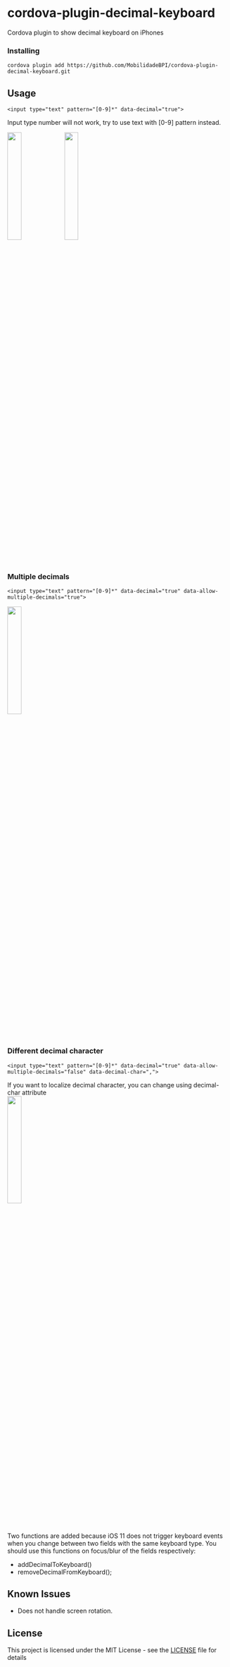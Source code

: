 # cordova-plugin-decimal-keyboard

Cordova plugin to show decimal keyboard on iPhones

### Installing

```
cordova plugin add https://github.com/MobilidadeBPI/cordova-plugin-decimal-keyboard.git
```
## Usage

```
<input type="text" pattern="[0-9]*" data-decimal="true">
```
Input type number will not work, try to use text with [0-9] pattern instead.

<img src=https://github.com/mrchandoo/cordova-plugin-decimal-keyboard/blob/master/screenshots/Basic%20Usage.PNG width=25% height=25% />     <img src=https://github.com/mrchandoo/cordova-plugin-decimal-keyboard/blob/master/screenshots/Basic%20Usage%20Typed%20Content.PNG width=25% height=25% />


### Multiple decimals

```
<input type="text" pattern="[0-9]*" data-decimal="true" data-allow-multiple-decimals="true">
```
<img src=https://github.com/mrchandoo/cordova-plugin-decimal-keyboard/blob/master/screenshots/Multiple%20Decimals.PNG width=25% height=25% />

### Different decimal character

```
<input type="text" pattern="[0-9]*" data-decimal="true" data-allow-multiple-decimals="false" data-decimal-char=",">
```
If you want to localize decimal character, you can change using decimal-char attribute  
<img src=https://github.com/mrchandoo/cordova-plugin-decimal-keyboard/blob/master/screenshots/Different%20Decimal%20Char.PNG width=25% height=25% />

Two functions are added because iOS 11 does not trigger keyboard events when you change between two fields with the same keyboard type. You should use this functions on focus/blur of the fields respectively:
- addDecimalToKeyboard()
- removeDecimalFromKeyboard();

## Known Issues
* Does not handle screen rotation.
## License

This project is licensed under the MIT License - see the [LICENSE](LICENSE) file for details

